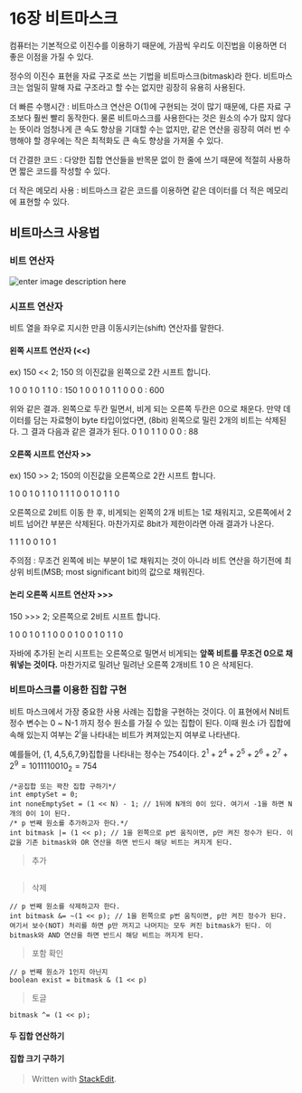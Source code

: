 # 16장 비트마스크

컴퓨터는 기본적으로 이진수를 이용하기 때문에, 가끔씩 우리도 이진법을 이용하면  더 좋은 이점을 가질 수 있다. 

정수의 이진수 표현을 자료 구조로 쓰는 기법을 비트마스크(bitmask)라 한다. 비트마스크는 엄밀히 말해 자료 구조라고 할 수는 없지만 굉장히 유용히 사용된다. 

더 빠른 수행시간
: 비트마스크 연산은 O(1)에 구현되는 것이 많기 때문에, 다른 자료 구조보다 훨씬 빨리 동작한다. 물론 비트마스크를 사용한다는 것은 원소의 수가 많지 않다는 뜻이라 엄청나게 큰 속도 향상을 기대할 수는 없지만, 같은 연산을 굉장히 여러 번 수행해야 할 경우에는 작은 최적화도 큰 속도 향상을 가져올 수 있다.

더 간결한 코드 
: 다양한 집합 연산들을 반목문 없이 한 줄에 쓰기 때문에 적절히 사용하면 짧은 코드를 작성할 수 있다. 

더 작은 메모리 사용
: 비트마스크 같은 코드를 이용하면 같은 데이터를 더 적은 메모리에 표현할 수 있다. 


## 비트마스크 사용법

### 비트 연산자

![enter image description here](https://lh3.googleusercontent.com/proxy/q2jrYrA9rjj-TgLZeL6RMbq9RGKuo1E_ws3N_K1GO6iJP4iW40e5wrmiafZWGmNkuZ4KJfA9n5vRQaWl9tuXO1VEXPLr-C-V72qPgVmrAOQhpzBJ7Wf9cawRZxDziEc0a9yaqqyjtD8bDUBfOwzk3IRxew)

### 시프트 연산자

비트 열을 좌우로 지시한 만큼 이동시키는(shift) 연산자를 말한다.

#### 왼쪽 시프트 연산자 (<<)

ex) 150 << 2; 150 의 이진값을 왼쪽으로 2칸 시프트 합니다.

1 0 0 1 0 1 1 0 : 150
1 0 0 1 0 1 1 0 0 0 : 600

위와 같은 결과. 왼쪽으로 두칸 밀면서, 비게 되는 오른쪽 두칸은 0으로 채운다.
만약 데이터를 담는 자료형이 byte 타입이었다면, (8bit) 왼쪽으로 밀린 2개의 비트는 삭제된다. 그 결과 다음과 같은 결과가 된다.
0 1 0 1 1 0 0 0 : 88

#### 오른쪽 시프트 연산자 >>

ex) 150 >> 2; 150의 이진값을 오른쪽으로 2칸 시프트 합니다.

1 0 0 1 0 1 1 0
1 1 1 0 0 1 0 1 1 0

오른쪽으로 2비트 이동 한 후, 비게되는 왼쪽의 2개 비트는 1로 채워지고, 오른쪽에서 2비트 넘어간 부분은 삭제된다. 마찬가지로 8bit가 제한이라면 아래 결과가 나온다.

1 1 1 0 0 1 0 1

주의점 : 무조건 왼쪽에 비는 부분이 1로 채워지는 것이 아니라 비트 연산을 하기전에 최상위 비트(MSB; most significant bit)의 값으로 채워진다. 
  
#### 논리 오른쪽 시프트 연산자 >>>

150 >>> 2; 오른쪽으로 2비트 시프트 합니다.

1 0 0 1 0 1 1 0
0 0 1 0 0 1 0 1 1 0

자바에 추가된 논리 시프트는 오른쪽으로 밀면서 비게되는 **앞쪽 비트를 무조건 0으로 채워넣는 것이다.** 마찬가지로 밀려난 밀려난 오른쪽 2개비트 1 0 은 삭제된다.

### 비트마스크를 이용한 집합 구현

비트 마스크에서 가장 중요한 사용 사례는 집합을 구현하는 것이다. 이 표현에서 N비트 정수 변수는 0 ~ N-1 까지 정수 원소를 가질 수 있는 집합이 된다. 이때 원소 i가 집합에 속해 있는지 여부는 $2^i$을 나타내는 비트가 켜져있는지 여부로 나타낸다. 

예를들어, {1, 4,5,6,7,9}집합을 나타내는 정수는 754이다. 
$2^1 + 2^4 + 2^5 + 2^6 + 2^7 +2^9 = 10 1111 0010_2 =754$ 

>
```
/*공집합 또는 꽉찬 집합 구하기*/
int emptySet = 0;
int noneEmptySet = (1 << N) - 1; // 1뒤에 N개의 0이 있다. 여기서 -1을 하면 N개의 0이 1이 된다.
/* p 번째 원소를 추가하고자 한다.*/
int bitmask |= (1 << p); // 1을 왼쪽으로 p번 움직이면, p만 켜진 정수가 된다. 이 값을 기존 bitmask와 OR 연산을 하면 반드시 해당 비트는 켜지게 된다. 

```

>추가
```
```
> 삭제
```
// p 번째 원소를 삭제하고자 한다. 
int bitmask &= ~(1 << p); // 1을 왼쪽으로 p번 움직이면, p만 켜진 정수가 된다. 여기서 보수(NOT) 처리를 하면 p만 꺼지고 나머지는 모두 켜진 bitmask가 된다. 이 bitmask와 AND 연산을 하면 반드시 해당 비트는 꺼지게 된다.
``` 
>포함 확인 
```
// p 번째 원소가 1인지 아닌지
boolean exist = bitmask & (1 << p)
``` 
>토글
```
bitmask ^= (1 << p);
```

#### 두 집합 연산하기 

#### 집합 크기 구하기



> Written with [StackEdit](https://stackedit.io/).
<!--stackedit_data:
eyJoaXN0b3J5IjpbLTI0Mzc3MzU0OCwtMTQzODE2MzgyMCwtMT
g3MDU3NzQ1MywtMjc1MTQwODc4LC02NDIyMTQ5NSw0MTE0MTk0
OTEsMjIwNjc2NjAsLTcxNTM0MjgyMywtMzQzODIwNzA5LDE4Nj
U1OTg0ODAsOTk5OTkwNjEzLC0xNjM3OTU4MzEyXX0=
-->
